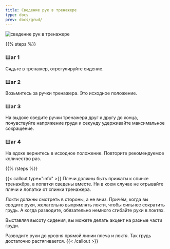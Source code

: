 ```yaml
---
title: Сведение рук в тренажере
type: docs
prev: docs/grud/
---
```

![сведение рук в тренажере](https://github.com/user-attachments/assets/a3679853-da66-4661-8fb9-ec995a92814d)

{{% steps %}}

### Шаг 1
Сядьте в тренажер, отрегулируйте сидение.

### Шаг 2
Возьмитесь за ручки тренажера.
Это исходное положение.

### Шаг 3
На выдохе сведите ручки тренажера друг к другу до конца, почувствуйте напряжение груди и секунду удерживайте максимальное сокращение.

### Шаг 4
На вдохе вернитесь в исходное положение.
Повторите рекомендуемое количество раз. 

{{% /steps %}}

{{< callout type="info" >}}
Плечи должны быть прижаты к спинке тренажёра, а лопатки сведены вместе.
Ни в коем случае не отрывайте плечи и лопатки от спинки тренажера.

﻿﻿Локти должны смотреть в стороны, а не вниз. Причём, когда вы сводите руки, желательно выпрямлять локти, чтобы сильнее сократить грудь. А когда разводите, обязательно немного сгибайте руки в локтях.

﻿﻿Выставляя высоту сидения, вы можете делать акцент на разные части груди.

﻿﻿Разводите руки до уровня прямой линии плеча и локтя. Так грудь достаточно растягивается.
{{< /callout >}}
